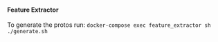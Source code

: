 #### Feature Extractor

To generate the protos run:
``
docker-compose exec feature_extractor sh ./generate.sh
``